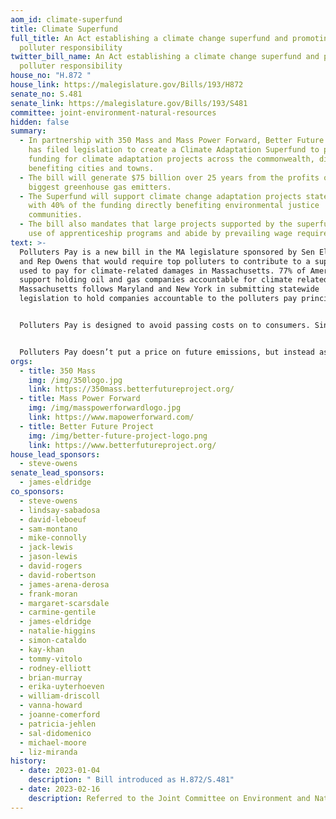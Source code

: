 ```yaml
---
aom_id: climate-superfund
title: Climate Superfund
full_title: An Act establishing a climate change superfund and promoting
  polluter responsibility
twitter_bill_name: An Act establishing a climate change superfund and promoting
  polluter responsibility
house_no: "H.872 "
house_link: https://malegislature.gov/Bills/193/H872
senate_no: S.481
senate_link: https://malegislature.gov/Bills/193/S481
committee: joint-environment-natural-resources
hidden: false
summary:
  - In partnership with 350 Mass and Mass Power Forward, Better Future Project
    has filed legislation to create a Climate Adaptation Superfund to provide
    funding for climate adaptation projects across the commonwealth, directly
    benefiting cities and towns.
  - The bill will generate $75 billion over 25 years from the profits of the
    biggest greenhouse gas emitters.
  - The Superfund will support climate change adaptation projects statewide,
    with 40% of the funding directly benefiting environmental justice
    communities.
  - The bill also mandates that large projects supported by the superfund make
    use of apprenticeship programs and abide by prevailing wage requirements.
text: >-
  Polluters Pay is a new bill in the MA legislature sponsored by Sen Eldridge
  and Rep Owens that would require top polluters to contribute to a superfund
  used to pay for climate-related damages in Massachusetts. 77% of Americans
  support holding oil and gas companies accountable for climate related damages.
  Massachusetts follows Maryland and New York in submitting statewide
  legislation to hold companies accountable to the polluters pay principle.


  Polluters Pay is designed to avoid passing costs on to consumers. Since this bill targets the largest fossil fuel corporations, they will still have to compete with other companies and thus will not be able to raise their prices. We are also only targeting these companies for harm already caused, asking them to contribute profits already earned, so it should not affect prices going forward–in fact, it would require illegal collusion for these companies to pass on any of the costs of Polluters Pay to consumers.


  Polluters Pay doesn’t put a price on future emissions, but instead asks big polluters to pay a fee based on their share of historic emissions. This is easier to implement and ensures that the costs are borne by the largest fossil fuel companies, rather than the public at large.
orgs:
  - title: 350 Mass
    img: /img/350logo.jpg
    link: https://350mass.betterfutureproject.org/
  - title: Mass Power Forward
    img: /img/masspowerforwardlogo.jpg
    link: https://www.mapowerforward.com/
  - title: Better Future Project
    img: /img/better-future-project-logo.png
    link: https://www.betterfutureproject.org/
house_lead_sponsors:
  - steve-owens
senate_lead_sponsors:
  - james-eldridge
co_sponsors:
  - steve-owens
  - lindsay-sabadosa
  - david-leboeuf
  - sam-montano
  - mike-connolly
  - jack-lewis
  - jason-lewis
  - david-rogers
  - david-robertson
  - james-arena-derosa
  - frank-moran
  - margaret-scarsdale
  - carmine-gentile
  - james-eldridge
  - natalie-higgins
  - simon-cataldo
  - kay-khan
  - tommy-vitolo
  - rodney-elliott
  - brian-murray
  - erika-uyterhoeven
  - william-driscoll
  - vanna-howard
  - joanne-comerford
  - patricia-jehlen
  - sal-didomenico
  - michael-moore
  - liz-miranda
history:
  - date: 2023-01-04
    description: " Bill introduced as H.872/S.481"
  - date: 2023-02-16
    description: Referred to the Joint Committee on Environment and Natural Resources
---
```

